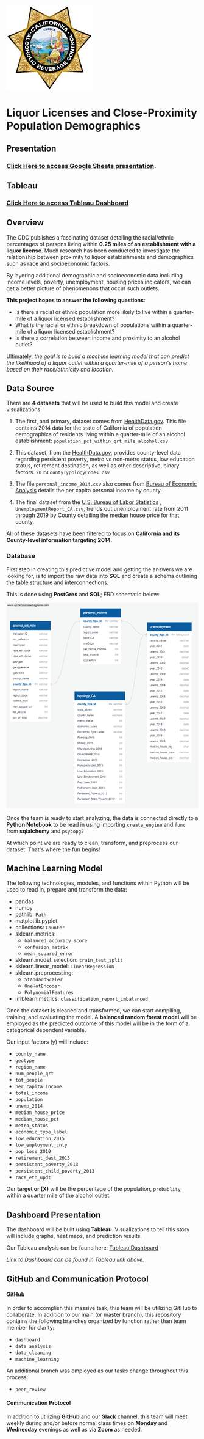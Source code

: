 ![logo](./Images/liquor_license.jpeg)
# Liquor Licenses and Close-Proximity Population Demographics

## Presentation

### [Click Here to access Google Sheets presentation](https://docs.google.com/presentation/d/16BIqBy9ejezUTJsVLJnAEyl2HWQhgAKd4O99gPBHUYY/edit#slide=id.p).

## Tableau 

### [Click Here to access Tableau Dashboard](https://public.tableau.com/profile/nazanin6981#!/vizhome/Alcohol_CA_Final/LiquorLicensesandClose-ProximityPopulationDemographics?publish=yes)

## Overview
The CDC publishes a fascinating dataset detailing the racial/ethnic percentages of persons living within **0.25 miles of an establishment with a liquor license**. Much research has been conducted to investigate the relationship between proximity to liquor establsihments and demographics such as race and socioeconomic factors.

By layering additional demographic and socioeconomic data including income levels, poverty, unemployment, housing prices indicators, we can get a better picture of phenomenons that occur such outlets.

**This project hopes to answer the following questions**:

* Is there a racial or ethnic population more likely to live within a quarter-mile of a liquor licensed establishment?
* What is the racial or ethnic breakdown of populations within a quarter-mile of a liquor licensed establishment?
* Is there a correlation between income and proximity to an alcohol outlet?

Ultimately, *the goal is to build a machine learning model that can predict the likelihood of a liquor outlet within a quarter-mile of a person's home based on their race/ethnicity and location.*

## Data Source
There are **4 datasets** that will be used to build this model and create visualizations:

1. The first, and primary, dataset comes from [HealthData.gov](https://healthdata.gov/dataset/population-percentage-within-quarter-mile-alcohol-outlets). This file contains 2014 data for the state of California of population demographics of residents living within a quarter-mile of an alcohol establishment: ```population_pct_within_qrt_mile_alcohol.csv```
 
1. This dataset, from the [HealthData.gov](https://healthdata.gov/dataset/population-percentage-within-quarter-mile-alcohol-outlets), provides county-level data regarding persistent poverty, metro vs non-metro status, low education status, retirement destination, as well as other descriptive, binary factors. ```2015CountyTypologyCodes.csv```
 
1. The file ```personal_income_2014.csv``` also comes from [Bureau of Economic Analysis](https://apps.bea.gov/regional/histdata/) details the per capita personal income by county.

2. The final dataset from the [U.S. Bureau of Labor Statistics](https://www.bls.gov/lau/) , ```UnemploymentReport_CA.csv```, trends out unemployment rate from 2011 through 2019 by County detailing the median house price for that county.

All of these datasets have been filtered to focus on **California and its County-level information targeting 2014**.

### Database
First step in creating this predictive model and getting the answers we are looking for, is to import the raw data into **SQL** and create a schema outlining the table structure and interconnections.

This is done using **PostGres** and **SQL**; ERD schematic below:

![ERD](./Images/erd.png)

Once the team is ready to start analyzing, the data is connected directly to a **Python Notebook** to be read in using importing ```create_engine``` and ```func``` from **sqlalchemy** and ```psycopg2```

At which point we are ready to clean, transform, and preprocess our dataset. That's where the fun begins!

## Machine Learning Model
The following technologies, modules, and functions within Python will be used to read in, prepare and transform the data:

* pandas
* numpy
* pathlib: ```Path```
* matplotlib.pyplot
* collections: ```Counter```
* sklearn.metrics: 
	* ```balanced_accuracy_score```
	* ```confusion_matrix```
	*  ```mean_squared_error```
* sklearn.model_selection: ```train_test_split```
* sklearn.linear_model: ```LinearRegression```
* sklearn.preprocessing: 
	* ```StandardScaler```
	* ```OneHotEncoder```
	*  ```PolynomialFeatures```
* imblearn.metrics: ```classification_report_imbalanced```


Once the dataset is cleaned and transformed, we can start compiling, training, and evaluating the model. A **balanced random forest model** will be employed as the predicted outcome of this model will be in the form of a categorical dependent variable.

Our input factors (y) will include:

 
* ```county_name``` 
* ```geotype```                        
* ```region_name```   
* ```num_people_qrt```                 
* ```tot_people```                     
* ```per_capita_income```              
* ```total_income```                   
* ```population```                     
* ```unemp_2014```                     
* ```median_house_price```             
* ```median_house_pct```               
* ```metro_status```                   
* ```economic_type_label```            
* ```low_education_2015```             
* ```low_employment_cnty```            
* ```pop_loss_2010```                 
* ```retirement_dest_2015```
* ```persistent_poverty_2013```       
* ```persistent_child_poverty_2013```  
* ```race_eth_updt```                                

Our **target or (X)** will be the percentage of the population, ```probablity```, within a quarter mile of the alcohol outlet.

## Dashboard Presentation
The dashboard will be built using **Tableau**. Visualizations to tell this story will include graphs, heat maps, and prediction results.

Our Tableau analysis can be found here: [Tableau Dashboard
](https://public.tableau.com/profile/nazanin6981#!/vizhome/Alcohol_CA_Final/LiquorLicensesandClose-ProximityPopulationDemographics?publish=yes)

*Link to Dashboard can be found in Tableau link above.*

## GitHub and Communication Protocol

#### GitHub
In order to accomplish this massive task, this team will be utilizing GitHub to collaborate. In addition to our main (or master branch), this repository contains the following branches organized by function rather than team member for clarity:

* ```dashboard```
* ```data_analysis``` 
* ```data_cleaning``` 
* ```machine_learning``` 

An additional branch was employed as our tasks change throughout this process:

* ```peer_review```  


#### Communication Protocol
In addition to utilizing **GitHub** and our **Slack** channel, this team will meet weekly during and/or before normal class times on **Monday** and **Wednesday** evenings as well as via **Zoom** as needed.
